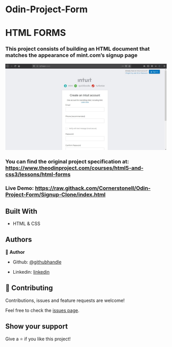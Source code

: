 # Odin-Project-Form

# HTML FORMS

### This project consists of building an HTML document that matches the appearance of mint.com’s signup page

![screenshot](./images/clone-page.jpg)

### You can find the original project specification at: https://www.theodinproject.com/courses/html5-and-css3/lessons/html-forms


### Live Demo: https://raw.githack.com/CornerstoneII/Odin-Project-Form/Signup-Clone/index.html

## Built With

- HTML & CSS

## Authors

👤 **Author**

- Github: [@githubhandle](https://github.com/CornerstoneII)

- Linkedin: [linkedin](https://www.linkedin.com/in/oluwaseun-iyadi-773584b4/)

## 🤝 Contributing

Contributions, issues and feature requests are welcome!

Feel free to check the [issues page](issues/).

## Show your support

Give a ⭐️ if you like this project!
